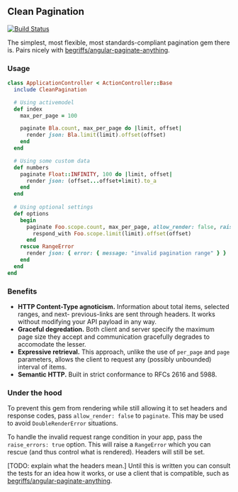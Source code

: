 ## Clean Pagination

[![Build Status](https://travis-ci.org/begriffs/clean_pagination.png?branch=master)](https://travis-ci.org/begriffs/clean_pagination)

The simplest, most flexible, most standards-compliant
pagination gem there is. Pairs nicely with
[begriffs/angular-paginate-anything](https://github.com/begriffs/angular-paginate-anything).

### Usage

```ruby
class ApplicationController < ActionController::Base
  include CleanPagination

  # Using activemodel
  def index
    max_per_page = 100

    paginate Bla.count, max_per_page do |limit, offset|
      render json: Bla.limit(limit).offset(offset)
    end
  end

  # Using some custom data
  def numbers
    paginate Float::INFINITY, 100 do |limit, offset|
      render json: (offset...offset+limit).to_a
    end
  end
  
  # Using optional settings
  def options
    begin
      paginate Foo.scope.count, max_per_page, allow_render: false, raise_errors: true do |limit, offset|
        respond_with Foo.scope.limit(limit).offset(offset)
      end
    rescue RangeError
      render json: { error: { message: "invalid pagination range" } }
    end
  end
end
```

### Benefits

* **HTTP Content-Type agnoticism.** Information about total items,
  selected ranges, and next- previous-links are sent through headers.
  It works without modifying your API payload in any way.
* **Graceful degredation.** Both client and server specify the maximum
  page size they accept and communication gracefully degrades to
  accomodate the lesser.
* **Expressive retrieval.** This approach, unlike the use of `per_page` and
  `page` parameters, allows the client to request any (possibly unbounded)
  interval of items.
* **Semantic HTTP.** Built in strict conformance to RFCs 2616 and 5988.

### Under the hood

To prevent this gem from rendering while still allowing it to set
headers and response codes, pass `allow_render: false` to `paginate`.
This may be used to avoid `DoubleRenderError` situations.

To handle the invalid request range condition in your app, pass the
`raise_errors: true` option.  This will raise a `RangeError` which you can
rescue (and thus control what is rendered).  Headers will still be set.

[TODO: explain what the headers mean.] Until this is written you can consult
the tests for an idea how it works, or use a client that is compatible, such as
[begriffs/angular-paginate-anything](https://github.com/begriffs/angular-paginate-anything).
